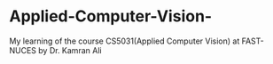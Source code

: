 # Applied-Computer-Vision-
My learning of the course CS5031(Applied Computer Vision) at FAST-NUCES by Dr. Kamran Ali
